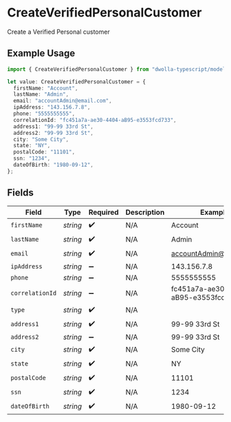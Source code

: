 # CreateVerifiedPersonalCustomer

Create a Verified Personal customer

## Example Usage

```typescript
import { CreateVerifiedPersonalCustomer } from "dwolla-typescript/models";

let value: CreateVerifiedPersonalCustomer = {
  firstName: "Account",
  lastName: "Admin",
  email: "accountAdmin@email.com",
  ipAddress: "143.156.7.8",
  phone: "5555555555",
  correlationId: "fc451a7a-ae30-4404-aB95-e3553fcd733",
  address1: "99-99 33rd St",
  address2: "99-99 33rd St",
  city: "Some City",
  state: "NY",
  postalCode: "11101",
  ssn: "1234",
  dateOfBirth: "1980-09-12",
};
```

## Fields

| Field                               | Type                                | Required                            | Description                         | Example                             |
| ----------------------------------- | ----------------------------------- | ----------------------------------- | ----------------------------------- | ----------------------------------- |
| `firstName`                         | *string*                            | :heavy_check_mark:                  | N/A                                 | Account                             |
| `lastName`                          | *string*                            | :heavy_check_mark:                  | N/A                                 | Admin                               |
| `email`                             | *string*                            | :heavy_check_mark:                  | N/A                                 | accountAdmin@email.com              |
| `ipAddress`                         | *string*                            | :heavy_minus_sign:                  | N/A                                 | 143.156.7.8                         |
| `phone`                             | *string*                            | :heavy_minus_sign:                  | N/A                                 | 5555555555                          |
| `correlationId`                     | *string*                            | :heavy_minus_sign:                  | N/A                                 | fc451a7a-ae30-4404-aB95-e3553fcd733 |
| `type`                              | *string*                            | :heavy_check_mark:                  | N/A                                 |                                     |
| `address1`                          | *string*                            | :heavy_check_mark:                  | N/A                                 | 99-99 33rd St                       |
| `address2`                          | *string*                            | :heavy_minus_sign:                  | N/A                                 | 99-99 33rd St                       |
| `city`                              | *string*                            | :heavy_check_mark:                  | N/A                                 | Some City                           |
| `state`                             | *string*                            | :heavy_check_mark:                  | N/A                                 | NY                                  |
| `postalCode`                        | *string*                            | :heavy_check_mark:                  | N/A                                 | 11101                               |
| `ssn`                               | *string*                            | :heavy_check_mark:                  | N/A                                 | 1234                                |
| `dateOfBirth`                       | *string*                            | :heavy_check_mark:                  | N/A                                 | 1980-09-12                          |